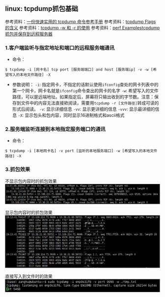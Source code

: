 ## linux: tcpdump抓包基础

参考资料：[一份快速实用的 tcpdump 命令参考手册](https://zhuanlan.zhihu.com/p/98197914)
参考资料：[tcpdump Flags的含义](https://blog.csdn.net/weixin_34401479/article/details/93080413)
参考资料：[tcpdump -w 和 -r 的使用](https://blog.csdn.net/weixin_33963189/article/details/86366114)
参考资料：[perf Examplestcpdump抓包并保存到远程服务器](https://blog.csdn.net/liweigao01/article/details/95316760)

### 1.客户端监听与指定地址和端口的远程服务端通讯

* 命令：
```shell
$ tcpdump -i [网卡名] tcp port [服务端端口] and host [服务端ip] -v -w [希望写入的本地文件路径] -X
```

* 参数说明：
`-i`: 指定网卡，不指定的话默认使用`ifconfig`查处的网卡列表中的第一个网卡，网卡名就是`ifconfig`命令查出的网卡的名字
`-w`: 希望写入的文件路径，可以是远端地址。如果指定后，屏幕将只输出收到的字节数。注意：保存到文件中的内容无法直接欸阅读，需要用`tcpdump -r [文件路径]`转成可读的形式后阅读。
`-v`: 显示详细信息
`-vv`: 显示更详细的信息
`-vvv`: 显示最详细的信息
`-X`: 显示包头和包内容，同时显示16进制格式和ascii格式

### 2.服务端监听连接到本地指定服务端口的通讯

* 命令：
```shell
$ tcpdump -i [本地网卡名] -v port [监听的本地服务端口] -w [希望写入的本地文件路径] -X
```

### 3.抓包效果

不显示包内容时的抓包效果
![](/assets/lin053_03.png)

显示包内容时的抓包效果
![](/assets/lin053_01.png)

直接写入到文件时的效果
![](/assets/lin053_02.png)




